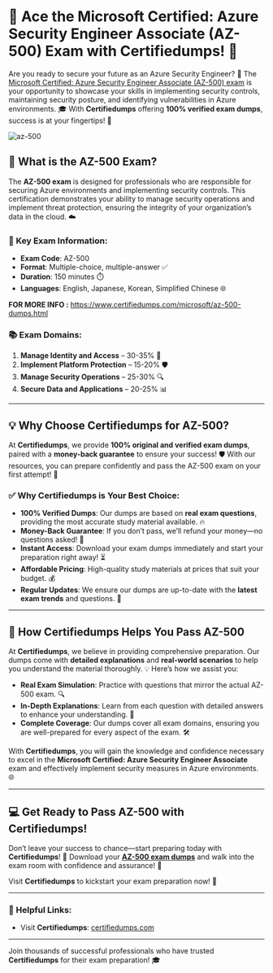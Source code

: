 # 🔐 Ace the Microsoft Certified: Azure Security Engineer Associate (AZ-500) Exam with Certifiedumps! 🚀

Are you ready to secure your future as an Azure Security Engineer? 🌟 The [Microsoft Certified: Azure Security Engineer Associate (AZ-500) exam](https://www.certifiedumps.com/microsoft/az-500-dumps.html) is your opportunity to showcase your skills in implementing security controls, maintaining security posture, and identifying vulnerabilities in Azure environments. 🎓 With **Certifiedumps** offering **100% verified exam dumps**, success is at your fingertips! 💪

![az-500](https://github.com/user-attachments/assets/558d9762-bd7e-40bb-bef9-a7530a73aa35)

## 📘 What is the AZ-500 Exam?

The **AZ-500 exam** is designed for professionals who are responsible for securing Azure environments and implementing security controls. This certification demonstrates your ability to manage security operations and implement threat protection, ensuring the integrity of your organization’s data in the cloud. ☁️

### 📌 Key Exam Information:
- **Exam Code**: AZ-500
- **Format**: Multiple-choice, multiple-answer ✅
- **Duration**: 150 minutes ⏱️
- **Languages**: English, Japanese, Korean, Simplified Chinese 🌐

**FOR MORE INFO :** https://www.certifiedumps.com/microsoft/az-500-dumps.html

### 📚 Exam Domains:
1. **Manage Identity and Access** – 30-35% 🔑
2. **Implement Platform Protection** – 15-20% 🛡️
3. **Manage Security Operations** – 25-30% 🔍
4. **Secure Data and Applications** – 20-25% 📊

---

## 💡 Why Choose Certifiedumps for AZ-500?

At **Certifiedumps**, we provide **100% original and verified exam dumps**, paired with a **money-back guarantee** to ensure your success! 🛡️ With our resources, you can prepare confidently and pass the AZ-500 exam on your first attempt! 🎉

### ✅ Why Certifiedumps is Your Best Choice:
- **100% Verified Dumps**: Our dumps are based on **real exam questions**, providing the most accurate study material available. 🔥
- **Money-Back Guarantee**: If you don’t pass, we’ll refund your money—no questions asked! 💸
- **Instant Access**: Download your exam dumps immediately and start your preparation right away! ⏳
- **Affordable Pricing**: High-quality study materials at prices that suit your budget. 💰
- **Regular Updates**: We ensure our dumps are up-to-date with the **latest exam trends** and questions. 🔄

---

## 🎯 How Certifiedumps Helps You Pass AZ-500

At **Certifiedumps**, we believe in providing comprehensive preparation. Our dumps come with **detailed explanations** and **real-world scenarios** to help you understand the material thoroughly. 💡 Here’s how we assist you:

- **Real Exam Simulation**: Practice with questions that mirror the actual AZ-500 exam. 🔍
- **In-Depth Explanations**: Learn from each question with detailed answers to enhance your understanding. 📘
- **Complete Coverage**: Our dumps cover all exam domains, ensuring you are well-prepared for every aspect of the exam. 🛠️

With **Certifiedumps**, you will gain the knowledge and confidence necessary to excel in the **Microsoft Certified: Azure Security Engineer Associate** exam and effectively implement security measures in Azure environments. 🌐

---

## 💻 Get Ready to Pass AZ-500 with Certifiedumps!

Don’t leave your success to chance—start preparing today with **Certifiedumps**! 🌟 Download your **[AZ-500 exam dumps](https://www.certifiedumps.com/microsoft/az-500-dumps.html)** and walk into the exam room with confidence and assurance! 🚀

Visit **Certifiedumps** to kickstart your exam preparation now! 🌟

---

### 🔗 Helpful Links:
- Visit **Certifiedumps**: [certifiedumps.com](https://certifiedumps.com)

---

Join thousands of successful professionals who have trusted **Certifiedumps** for their exam preparation! 🎓
